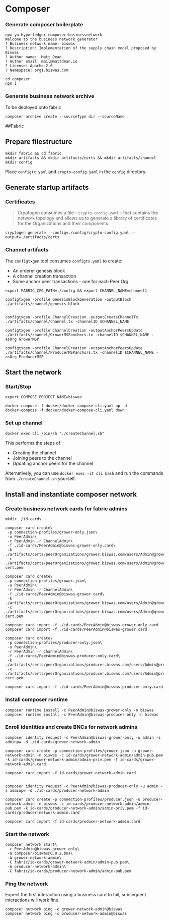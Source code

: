 # Composer

### Generate composer boilerplate

```shell
npx yo hyperledger-composer:businessnetwork
Welcome to the business network generator
? Business network name: biswas
? Description: Implementation of the supply chain model proposed by Biswas
? Author name:  Matt Dean
? Author email: mail@mattdean.io
? License: Apache-2.0
? Namespace: org1.biswas.com

cd composer
npm i
```

### Generate business network archive

To be deployed onto fabric

```
composer archive create --sourceType dir --sourceName .
```



##Fabric

## Prepare filestructure

```shell
mkdir fabric && cd fabric
mkdir artifacts && mkdir artifacts/certs && mkdir artifacts/channel
mkdir config
```

Place `configtx.yaml` and `crypto-config.yaml` in the `config` directory.



## Generate startup artifacts

### Certificates

> Cryptogen consumes a file - ``crypto-config.yaml`` - that contains the network topology and allows us to generate a library of certificates for the Organizations and their components.

```shell
cryptogen generate --config=./config/crypto-config.yaml --output=./artifacts/certs
```

 ### Channel artifacts

The `configtxgen` tool consumes `configtx.yaml` to create: 

- An orderer genesis block
- A channel creation transaction
- Some anchor peer transactions - one for each Peer Org

```shell
export FABRIC_CFG_PATH=./config && export CHANNEL_NAME=channel1

configtxgen -profile GenesisBlockGeneration -outputBlock ./artifacts/channel/genesis.block


configtxgen -profile ChannelCreation -outputCreateChannelTx ./artifacts/channel/channel.tx -channelID $CHANNEL_NAME

configtxgen -profile ChannelCreation -outputAnchorPeersUpdate ./artifacts/channel/GrowerMSPanchors.tx -channelID $CHANNEL_NAME -asOrg GrowerMSP

configtxgen -profile ChannelCreation -outputAnchorPeersUpdate ./artifacts/channel/ProducerMSPanchors.tx -channelID $CHANNEL_NAME -asOrg ProducerMSP
```



## Start the network

### Start/Stop

```Shell
export COMPOSE_PROJECT_NAME=biswas

docker-compose -f docker/docker-compose-cli.yaml up -d
docker-compose -f docker/docker-compose-cli.yaml down
```

### Set up channel

```
docker exec cli /bin/sh "./createChannel.sh"
```

This performs the steps of:

- Creating the channel
- Joining peers to the channel
- Updating anchor peers for the channel



Alternatively, you can use `docker exec -it cli bash` and run the commands from  `./createChannel.sh` yourself.

## Install and instantiate composer network

### Create business network cards for fabric admins 

```
mkdir ./id-cards

composer card create\
 -p connection-profiles/grower-only.json\
 -u PeerAdmin\
 -r PeerAdmin -r ChannelAdmin\
 -f ./id-cards/PeerAdmin@biswas-grower-only.card\
 -k ./artifacts/certs/peerOrganizations/grower.biswas.com/users/Admin@grower.biswas.com/msp/keystore/9044f752bda7b418c96df5a23ff4f7901ff3ce138d0897fd391f6bc2ed6354aa_sk\
 -c ./artifacts/certs/peerOrganizations/grower.biswas.com/users/Admin@grower.biswas.com/msp/signcerts/Admin@grower.biswas.com-cert.pem
 
composer card create\
 -p connection-profiles/grower.json\
 -u PeerAdmin\
 -r PeerAdmin -r ChannelAdmin\
 -f ./id-cards/PeerAdmin@biswas-grower.card\
 -k ./artifacts/certs/peerOrganizations/grower.biswas.com/users/Admin@grower.biswas.com/msp/keystore/9044f752bda7b418c96df5a23ff4f7901ff3ce138d0897fd391f6bc2ed6354aa_sk\
 -c ./artifacts/certs/peerOrganizations/grower.biswas.com/users/Admin@grower.biswas.com/msp/signcerts/Admin@grower.biswas.com-cert.pem

composer card import -f ./id-cards/PeerAdmin@biswas-grower-only.card
composer card import -f ./id-cards/PeerAdmin@biswas-grower.card

composer card create\
 -p connection-profiles/producer-only.json\
 -u PeerAdmin\
 -r PeerAdmin -r ChannelAdmin\
 -f ./id-cards/PeerAdmin@biswas-producer-only.card\
 -k ./artifacts/certs/peerOrganizations/producer.biswas.com/users/Admin@producer.biswas.com/msp/keystore/e3acea33608a5a7e2ecdd11fa0539a4cda0206053714fe04e82359089f27ba85_sk\
 -c ./artifacts/certs/peerOrganizations/producer.biswas.com/users/Admin@producer.biswas.com/msp/signcerts/Admin@producer.biswas.com-cert.pem

composer card import -f ./id-cards/PeerAdmin@biswas-producer-only.card
```

### Install composer runtime

```
composer runtime install -c PeerAdmin@biswas-grower-only -n biswas
composer runtime install -c PeerAdmin@biswas-producer-only -n biswas
```

### Enroll identities and create BNCs for network admins

```
composer identity request -c PeerAdmin@biswas-grower-only -u admin -s adminpw -d ./id-cards/grower-network-admin

composer card create -p connection-profiles/grower.json -u grower-network-admin -n biswas -c id-cards/grower-network-admin/admin-pub.pem -k id-cards/grower-network-admin/admin-priv.pem -f id-cards/grower-network-admin.card

composer card import -f id-cards/grower-network-admin.card


composer identity request -c PeerAdmin@biswas-producer-only -u admin -s adminpw -d ./id-cards/producer-network-admin

composer card create -p connection-profiles/producer.json -u producer-network-admin -n biswas -c id-cards/producer-network-admin/admin-pub.pem -k id-cards/producer-network-admin/admin-priv.pem -f id-cards/producer-network-admin.card

composer card import -f id-cards/producer-network-admin.card
```

### Start the network

```
composer network start\
 -c PeerAdmin@biswas-grower-only\
 -a composer/biswas@0.0.2.bna\
 -A grower-network-admin\
 -C fabric/id-cards/grower-network-admin/admin-pub.pem\
 -A producer-network-admin\
 -C fabric/id-cards/producer-network-admin/admin-pub.pem
```

### Ping the network

Expect the first interaction using a business card to fail, subsequent interactions will work fine.

```
composer network ping -c grower-network-admin@biswas
composer network ping -c producer-network-admin@biswas
```

